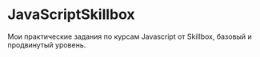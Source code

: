 # JavaScriptSkillbox

Мои практические задания по курсам Javascript от Skillbox, базовый и продвинутый уровень.

